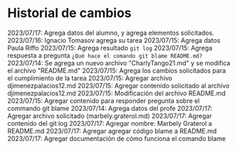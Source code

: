 # Historial de cambios

2023/07/17: Agrega datos del alumno, y agrega elementos solicitados.
2023/07/16: Ignacio Tomasov agrega su tarea
2023/07/15: Agrega datos Paula Riffo
2023/07/15: Agrega resultado `git log`
2023/07/15: Agrega respuesta a pregunta `¿Qué hace el comando git blame README.md?`
2023/07/14: Se agrega un nuevo archivo "CharlyTango21.md" y se modifica el archivo "README.md"
2023/07/15: Agrega los cambios solicitados para el cumplimiento de la tarea
2023/07/15: Agregar archivo djimenezpalacios12.md
2023/07/15: Agregar contenido solicitado al archivo djimenezpalacios12.md
2023/07/15: Modificación del archivo README.md
2023/07/15: Agregar contenido para responder pregunta sobre el commando git blame
2023/07/14: Agrega datos del profe
2023/07/17: Agregar archivo solicitado (marbely.graterol.md)
2023/07/17: Agregar contenido del git log
2023/07/17: Agregar nombre: Marbely Graterol a README.md
2023/07/17: Agregar agregar código blame a README.md
2023/07/17: Agregar documentación de cómo funciona el comando blame